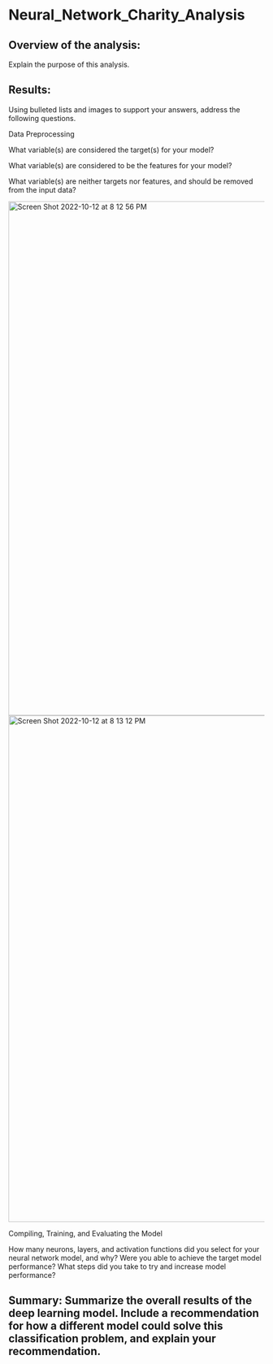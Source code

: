 # Neural_Network_Charity_Analysis

## Overview of the analysis: 

Explain the purpose of this analysis.

## Results: 

Using bulleted lists and images to support your answers, address the following questions.

Data Preprocessing

What variable(s) are considered the target(s) for your model?


What variable(s) are considered to be the features for your model?


What variable(s) are neither targets nor features, and should be removed from the input data?

<img width="1012" alt="Screen Shot 2022-10-12 at 8 12 56 PM" src="https://user-images.githubusercontent.com/106892740/195490823-4421c76e-d33d-4f4d-8fee-015cf88a086a.png">

<img width="997" alt="Screen Shot 2022-10-12 at 8 13 12 PM" src="https://user-images.githubusercontent.com/106892740/195490835-c9de3d18-8307-4446-9387-14e45f442cfb.png">


Compiling, Training, and Evaluating the Model

How many neurons, layers, and activation functions did you select for your neural network model, and why?
Were you able to achieve the target model performance?
What steps did you take to try and increase model performance?



## Summary: Summarize the overall results of the deep learning model. Include a recommendation for how a different model could solve this classification problem, and explain your recommendation.
